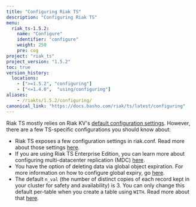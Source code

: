 ```yaml
---
title: "Configuring Riak TS"
description: "Configuring Riak TS"
menu:
  riak_ts-1.5.2:
    name: "Configure"
    identifier: "configure"
    weight: 250
    pre: cog
project: "riak_ts"
project_version: "1.5.2"
toc: true
version_history:
  locations:
    - [">=1.5.2", "configuring"]
    - ["<=1.4.0",  "using/configuring"]
aliases:
    - /riakts/1.5.2/configuring/
canonical_link: "https://docs.basho.com/riak/ts/latest/configuring"
---
```



[riakconf]: /riak/ts/1.5.2/configuring/riakconf/
[mdc]: /riak/ts/1.5.2/configuring/mdc/
[global expiry]: /riak/ts/1.5.2/configuring/global-object-expiration/
[kv config]: /riak/kv/2.2.0/configuring/reference
[WITH]: /riak/ts/1.5.2/using/creating-activating/#using-the-with-clause

Riak TS mostly relies on Riak KV's [default configuration settings][kv config]. However, there are a few TS-specific configurations you should know about:

* Riak TS exposes a few configuration settings in riak.conf. Read more about those settings [here][riakconf].
* If you are using Riak TS Enterprise Edition, you can learn more about configuring multi-datacenter replication (MDC) [here][mdc].
* You have the option of deleting data via global object expiration. For more information on how to configure global expiry, go [here][global expiry].
* The default `n_val` (the number of distinct copies of each record kept in your cluster for safety and availability) is 3. You can only change this default per-table when you create a table using `WITH`. Read more about that [here][WITH].

